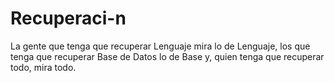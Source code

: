 # Recuperaci-n
La gente que tenga que recuperar Lenguaje mira lo de Lenguaje, los que tenga que recuperar Base de Datos lo de Base y, quien tenga que recuperar todo, mira todo.
